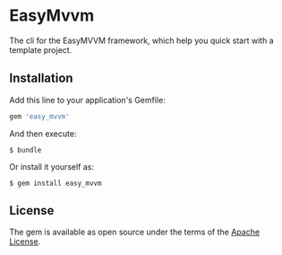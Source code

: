 # EasyMvvm

The cli for the EasyMVVM framework, which help you quick start with a template project.

## Installation

Add this line to your application's Gemfile:

```ruby
gem 'easy_mvvm'
```

And then execute:

    $ bundle

Or install it yourself as:

    $ gem install easy_mvvm

## License

The gem is available as open source under the terms of the [Apache License](https://github.com/Meituan-Dianping/easy_mvvm_cli/blob/master/LICENSE).
